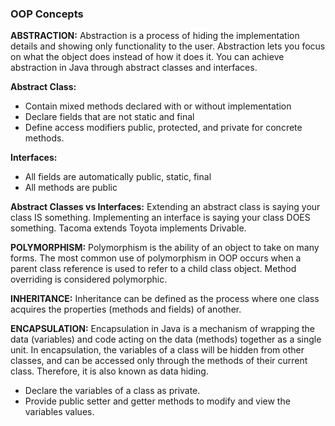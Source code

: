 ### OOP Concepts
**ABSTRACTION:** Abstraction is a process of hiding the implementation details and showing only functionality to the user. Abstraction lets you focus on what the object does instead of how it does it. You can achieve abstraction in Java through abstract classes and interfaces.

**Abstract Class:** 
 - Contain mixed methods declared with or without implementation
 - Declare fields that are not static and final
 - Define access modifiers public, protected, and private for concrete methods.

**Interfaces:**
 - All fields are automatically public, static, final
 - All methods are public

**Abstract Classes vs Interfaces:** Extending an abstract class is saying your class IS something. Implementing an interface is saying your class DOES something. Tacoma extends Toyota implements Drivable.

**POLYMORPHISM:** Polymorphism is the ability of an object to take on many forms. The most common use of polymorphism in OOP occurs when a parent class reference is used to refer to a child class object. Method overriding is considered polymorphic.

**INHERITANCE:** Inheritance can be defined as the process where one class acquires the properties (methods and fields) of another.

**ENCAPSULATION:** Encapsulation in Java is a mechanism of wrapping the data (variables) and code acting on the data (methods) together as a single unit. In encapsulation, the variables of a class will be hidden from other classes, and can be accessed only through the methods of their current class. Therefore, it is also known as data hiding.
 - Declare the variables of a class as private.
 - Provide public setter and getter methods to modify and view the variables values.
